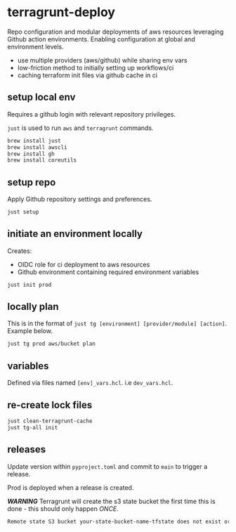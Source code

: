 # terragrunt-deploy

Repo configuration and modular deployments of aws resources leveraging Github action environments. Enabling configuration at global and environment levels.

- use multiple providers (aws/github) while sharing env vars
- low-friction method to initially setting up workflows/ci
- caching terraform init files via github cache in ci

## setup local env

Requires a github login with relevant repository privileges.

`just` is used to run `aws` and `terragrunt` commands.

```sh
brew install just
brew install awscli
brew install gh
brew install coreutils
```

## setup repo

Apply Github repository settings and preferences.

```sh
just setup
```

## initiate an environment locally

Creates:
  - OIDC role for ci deployment to aws resources
  - Github environment containing required environment variables

```sh
just init prod
```

## locally plan

This is in the format of `just tg [environment] [provider/module] [action]`. Example below.

```sh
just tg prod aws/bucket plan
```

## variables

Defined via files named `[env]_vars.hcl`. i.e `dev_vars.hcl`.

## re-create lock files

```sh
just clean-terragrunt-cache
just tg-all init
```

## releases

Update version within `pyproject.toml` and commit to `main` to trigger a release.

Prod is deployed when a release is created.

***WARNING***
Terragrunt will create the s3 state bucket the first time this is done - this should only happen *ONCE*.

```sh
Remote state S3 bucket your-state-bucket-name-tfstate does not exist or you dont have permissions to access it. Would you like Terragrunt to create it? (y/n) y
```
